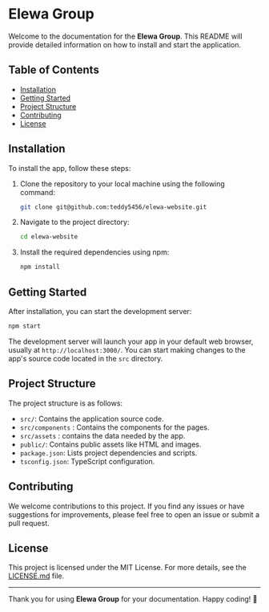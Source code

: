 # Elewa Group

Welcome to the documentation for the **Elewa Group**. This README will provide detailed information on how to install and start the application.

## Table of Contents

- [Installation](#installation)
- [Getting Started](#getting-started)
- [Project Structure](#project-structure)
- [Contributing](#contributing)
- [License](#license)

## Installation

To install the app, follow these steps:

1. Clone the repository to your local machine using the following command:

   ```bash
   git clone git@github.com:teddy5456/elewa-website.git
   ```

2. Navigate to the project directory:

   ```bash
   cd elewa-website
   ```

3. Install the required dependencies using npm:

   ```bash
   npm install
   ```

## Getting Started

After installation, you can start the development server:

```bash
npm start
```

The development server will launch your app in your default web browser, usually at `http://localhost:3000/`. You can start making changes to the app's source code located in the `src` directory.

## Project Structure

The project structure is as follows:

- `src/`: Contains the application source code.
- `src/components` : Contains the components for the pages.
- `src/assets` : contains the data needed by the app.
- `public/`: Contains public assets like HTML and images.
- `package.json`: Lists project dependencies and scripts.
- `tsconfig.json`: TypeScript configuration.

## Contributing

We welcome contributions to this project. If you find any issues or have suggestions for improvements, please feel free to open an issue or submit a pull request.

## License

This project is licensed under the MIT License. For more details, see the [LICENSE.md](LICENSE.md) file.

---

Thank you for using **Elewa Group** for your documentation. Happy coding! 🚀
```

